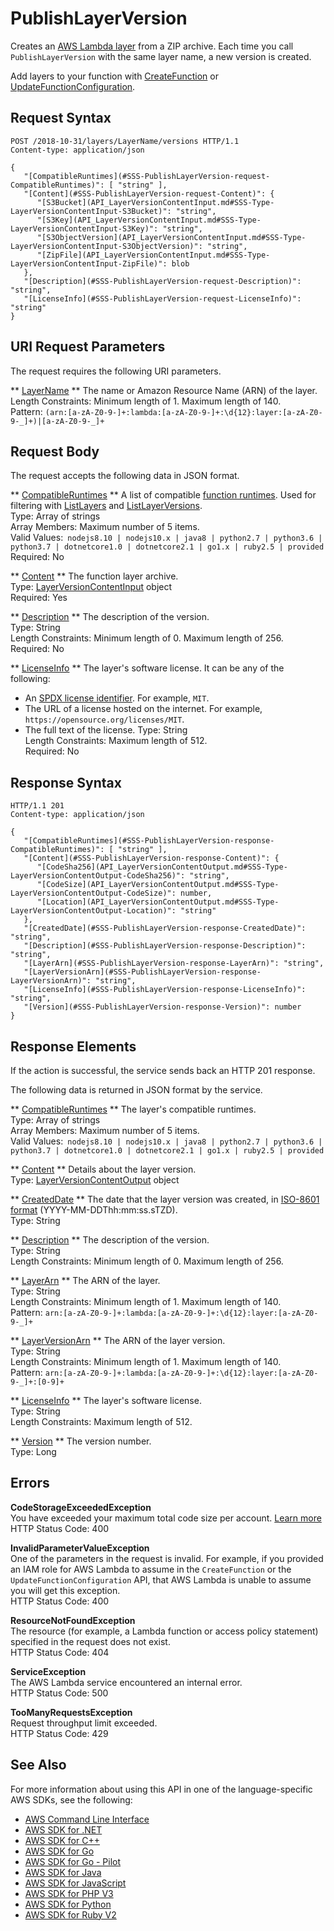# PublishLayerVersion<a name="API_PublishLayerVersion"></a>

Creates an [AWS Lambda layer](https://docs.aws.amazon.com/lambda/latest/dg/configuration-layers.html) from a ZIP archive\. Each time you call `PublishLayerVersion` with the same layer name, a new version is created\.

Add layers to your function with [CreateFunction](API_CreateFunction.md) or [UpdateFunctionConfiguration](API_UpdateFunctionConfiguration.md)\.

## Request Syntax<a name="API_PublishLayerVersion_RequestSyntax"></a>

```
POST /2018-10-31/layers/LayerName/versions HTTP/1.1
Content-type: application/json

{
   "[CompatibleRuntimes](#SSS-PublishLayerVersion-request-CompatibleRuntimes)": [ "string" ],
   "[Content](#SSS-PublishLayerVersion-request-Content)": { 
      "[S3Bucket](API_LayerVersionContentInput.md#SSS-Type-LayerVersionContentInput-S3Bucket)": "string",
      "[S3Key](API_LayerVersionContentInput.md#SSS-Type-LayerVersionContentInput-S3Key)": "string",
      "[S3ObjectVersion](API_LayerVersionContentInput.md#SSS-Type-LayerVersionContentInput-S3ObjectVersion)": "string",
      "[ZipFile](API_LayerVersionContentInput.md#SSS-Type-LayerVersionContentInput-ZipFile)": blob
   },
   "[Description](#SSS-PublishLayerVersion-request-Description)": "string",
   "[LicenseInfo](#SSS-PublishLayerVersion-request-LicenseInfo)": "string"
}
```

## URI Request Parameters<a name="API_PublishLayerVersion_RequestParameters"></a>

The request requires the following URI parameters\.

 ** [LayerName](#API_PublishLayerVersion_RequestSyntax) **   <a name="SSS-PublishLayerVersion-request-LayerName"></a>
The name or Amazon Resource Name \(ARN\) of the layer\.  
Length Constraints: Minimum length of 1\. Maximum length of 140\.  
Pattern: `(arn:[a-zA-Z0-9-]+:lambda:[a-zA-Z0-9-]+:\d{12}:layer:[a-zA-Z0-9-_]+)|[a-zA-Z0-9-_]+` 

## Request Body<a name="API_PublishLayerVersion_RequestBody"></a>

The request accepts the following data in JSON format\.

 ** [CompatibleRuntimes](#API_PublishLayerVersion_RequestSyntax) **   <a name="SSS-PublishLayerVersion-request-CompatibleRuntimes"></a>
A list of compatible [function runtimes](https://docs.aws.amazon.com/lambda/latest/dg/lambda-runtimes.html)\. Used for filtering with [ListLayers](API_ListLayers.md) and [ListLayerVersions](API_ListLayerVersions.md)\.  
Type: Array of strings  
Array Members: Maximum number of 5 items\.  
Valid Values:` nodejs8.10 | nodejs10.x | java8 | python2.7 | python3.6 | python3.7 | dotnetcore1.0 | dotnetcore2.1 | go1.x | ruby2.5 | provided`   
Required: No

 ** [Content](#API_PublishLayerVersion_RequestSyntax) **   <a name="SSS-PublishLayerVersion-request-Content"></a>
The function layer archive\.  
Type: [LayerVersionContentInput](API_LayerVersionContentInput.md) object  
Required: Yes

 ** [Description](#API_PublishLayerVersion_RequestSyntax) **   <a name="SSS-PublishLayerVersion-request-Description"></a>
The description of the version\.  
Type: String  
Length Constraints: Minimum length of 0\. Maximum length of 256\.  
Required: No

 ** [LicenseInfo](#API_PublishLayerVersion_RequestSyntax) **   <a name="SSS-PublishLayerVersion-request-LicenseInfo"></a>
The layer's software license\. It can be any of the following:  
+ An [SPDX license identifier](https://spdx.org/licenses/)\. For example, `MIT`\.
+ The URL of a license hosted on the internet\. For example, `https://opensource.org/licenses/MIT`\.
+ The full text of the license\.
Type: String  
Length Constraints: Maximum length of 512\.  
Required: No

## Response Syntax<a name="API_PublishLayerVersion_ResponseSyntax"></a>

```
HTTP/1.1 201
Content-type: application/json

{
   "[CompatibleRuntimes](#SSS-PublishLayerVersion-response-CompatibleRuntimes)": [ "string" ],
   "[Content](#SSS-PublishLayerVersion-response-Content)": { 
      "[CodeSha256](API_LayerVersionContentOutput.md#SSS-Type-LayerVersionContentOutput-CodeSha256)": "string",
      "[CodeSize](API_LayerVersionContentOutput.md#SSS-Type-LayerVersionContentOutput-CodeSize)": number,
      "[Location](API_LayerVersionContentOutput.md#SSS-Type-LayerVersionContentOutput-Location)": "string"
   },
   "[CreatedDate](#SSS-PublishLayerVersion-response-CreatedDate)": "string",
   "[Description](#SSS-PublishLayerVersion-response-Description)": "string",
   "[LayerArn](#SSS-PublishLayerVersion-response-LayerArn)": "string",
   "[LayerVersionArn](#SSS-PublishLayerVersion-response-LayerVersionArn)": "string",
   "[LicenseInfo](#SSS-PublishLayerVersion-response-LicenseInfo)": "string",
   "[Version](#SSS-PublishLayerVersion-response-Version)": number
}
```

## Response Elements<a name="API_PublishLayerVersion_ResponseElements"></a>

If the action is successful, the service sends back an HTTP 201 response\.

The following data is returned in JSON format by the service\.

 ** [CompatibleRuntimes](#API_PublishLayerVersion_ResponseSyntax) **   <a name="SSS-PublishLayerVersion-response-CompatibleRuntimes"></a>
The layer's compatible runtimes\.  
Type: Array of strings  
Array Members: Maximum number of 5 items\.  
Valid Values:` nodejs8.10 | nodejs10.x | java8 | python2.7 | python3.6 | python3.7 | dotnetcore1.0 | dotnetcore2.1 | go1.x | ruby2.5 | provided` 

 ** [Content](#API_PublishLayerVersion_ResponseSyntax) **   <a name="SSS-PublishLayerVersion-response-Content"></a>
Details about the layer version\.  
Type: [LayerVersionContentOutput](API_LayerVersionContentOutput.md) object

 ** [CreatedDate](#API_PublishLayerVersion_ResponseSyntax) **   <a name="SSS-PublishLayerVersion-response-CreatedDate"></a>
The date that the layer version was created, in [ISO\-8601 format](https://www.w3.org/TR/NOTE-datetime) \(YYYY\-MM\-DDThh:mm:ss\.sTZD\)\.  
Type: String

 ** [Description](#API_PublishLayerVersion_ResponseSyntax) **   <a name="SSS-PublishLayerVersion-response-Description"></a>
The description of the version\.  
Type: String  
Length Constraints: Minimum length of 0\. Maximum length of 256\.

 ** [LayerArn](#API_PublishLayerVersion_ResponseSyntax) **   <a name="SSS-PublishLayerVersion-response-LayerArn"></a>
The ARN of the layer\.  
Type: String  
Length Constraints: Minimum length of 1\. Maximum length of 140\.  
Pattern: `arn:[a-zA-Z0-9-]+:lambda:[a-zA-Z0-9-]+:\d{12}:layer:[a-zA-Z0-9-_]+` 

 ** [LayerVersionArn](#API_PublishLayerVersion_ResponseSyntax) **   <a name="SSS-PublishLayerVersion-response-LayerVersionArn"></a>
The ARN of the layer version\.  
Type: String  
Length Constraints: Minimum length of 1\. Maximum length of 140\.  
Pattern: `arn:[a-zA-Z0-9-]+:lambda:[a-zA-Z0-9-]+:\d{12}:layer:[a-zA-Z0-9-_]+:[0-9]+` 

 ** [LicenseInfo](#API_PublishLayerVersion_ResponseSyntax) **   <a name="SSS-PublishLayerVersion-response-LicenseInfo"></a>
The layer's software license\.  
Type: String  
Length Constraints: Maximum length of 512\.

 ** [Version](#API_PublishLayerVersion_ResponseSyntax) **   <a name="SSS-PublishLayerVersion-response-Version"></a>
The version number\.  
Type: Long

## Errors<a name="API_PublishLayerVersion_Errors"></a>

 **CodeStorageExceededException**   
You have exceeded your maximum total code size per account\. [Learn more](https://docs.aws.amazon.com/lambda/latest/dg/limits.html)   
HTTP Status Code: 400

 **InvalidParameterValueException**   
One of the parameters in the request is invalid\. For example, if you provided an IAM role for AWS Lambda to assume in the `CreateFunction` or the `UpdateFunctionConfiguration` API, that AWS Lambda is unable to assume you will get this exception\.  
HTTP Status Code: 400

 **ResourceNotFoundException**   
The resource \(for example, a Lambda function or access policy statement\) specified in the request does not exist\.  
HTTP Status Code: 404

 **ServiceException**   
The AWS Lambda service encountered an internal error\.  
HTTP Status Code: 500

 **TooManyRequestsException**   
Request throughput limit exceeded\.  
HTTP Status Code: 429

## See Also<a name="API_PublishLayerVersion_SeeAlso"></a>

For more information about using this API in one of the language\-specific AWS SDKs, see the following:
+  [AWS Command Line Interface](https://docs.aws.amazon.com/goto/aws-cli/lambda-2015-03-31/PublishLayerVersion) 
+  [AWS SDK for \.NET](https://docs.aws.amazon.com/goto/DotNetSDKV3/lambda-2015-03-31/PublishLayerVersion) 
+  [AWS SDK for C\+\+](https://docs.aws.amazon.com/goto/SdkForCpp/lambda-2015-03-31/PublishLayerVersion) 
+  [AWS SDK for Go](https://docs.aws.amazon.com/goto/SdkForGoV1/lambda-2015-03-31/PublishLayerVersion) 
+  [AWS SDK for Go \- Pilot](https://docs.aws.amazon.com/goto/SdkForGoPilot/lambda-2015-03-31/PublishLayerVersion) 
+  [AWS SDK for Java](https://docs.aws.amazon.com/goto/SdkForJava/lambda-2015-03-31/PublishLayerVersion) 
+  [AWS SDK for JavaScript](https://docs.aws.amazon.com/goto/AWSJavaScriptSDK/lambda-2015-03-31/PublishLayerVersion) 
+  [AWS SDK for PHP V3](https://docs.aws.amazon.com/goto/SdkForPHPV3/lambda-2015-03-31/PublishLayerVersion) 
+  [AWS SDK for Python](https://docs.aws.amazon.com/goto/boto3/lambda-2015-03-31/PublishLayerVersion) 
+  [AWS SDK for Ruby V2](https://docs.aws.amazon.com/goto/SdkForRubyV2/lambda-2015-03-31/PublishLayerVersion) 